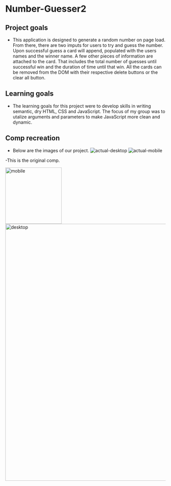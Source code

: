 # Number-Guesser2

## Project goals
- This application is designed to generate a random number on page load. From there, there are two imputs for users to try and guess the number. Upon successful guess a card will append, populated with the users names and the winner name. A few other pieces of information are attached to the card. That includes the total number of guesses until successful win and the duration of time until that win. All the cards can be removed from the DOM with their respective delete buttons or the clear all button. 

## Learning goals
- The learning goals for this project were to develop skills in writing semantic, dry HTML, CSS and JavaScript. The focus of my group was to utalize arguments and parameters to make JavaScript more clean and dynamic.

## Comp recreation
 - Below are the images of our project.
![actual-desktop](https://user-images.githubusercontent.com/49107377/61020961-c4779200-a35c-11e9-935c-c9694ca9a976.png)
![actual-mobile](https://user-images.githubusercontent.com/49107377/61020963-c6d9ec00-a35c-11e9-8402-3df50c5e88bd.png)

-This is the original comp.

<img width="177" alt="mobile" src="https://user-images.githubusercontent.com/49107377/61021020-f688f400-a35c-11e9-854d-739ec373ce8a.png">
<img width="808" alt="desktop" src="https://user-images.githubusercontent.com/49107377/61021027-fab51180-a35c-11e9-9709-5db6babd5359.png">
